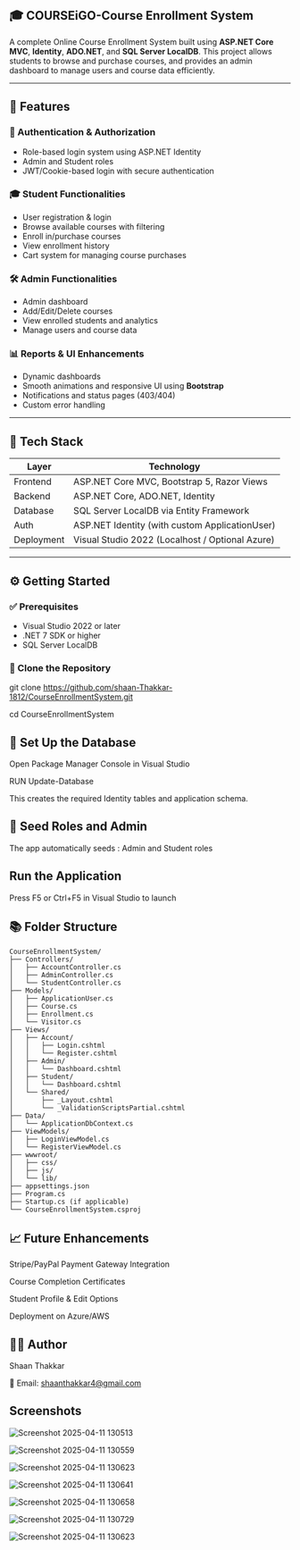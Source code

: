 ## 🎓 COURSEiGO-Course Enrollment System

A complete Online Course Enrollment System built using **ASP.NET Core MVC**, **Identity**, **ADO.NET**, and **SQL Server LocalDB**. This project allows students to browse and purchase courses, and provides an admin dashboard to manage users and course data efficiently.

---

## 🚀 Features

### 👤 Authentication & Authorization
- Role-based login system using ASP.NET Identity
- Admin and Student roles
- JWT/Cookie-based login with secure authentication

### 🎓 Student Functionalities
- User registration & login
- Browse available courses with filtering
- Enroll in/purchase courses
- View enrollment history
- Cart system for managing course purchases

### 🛠 Admin Functionalities
- Admin dashboard
- Add/Edit/Delete courses
- View enrolled students and analytics
- Manage users and course data

### 📊 Reports & UI Enhancements
- Dynamic dashboards
- Smooth animations and responsive UI using **Bootstrap**
- Notifications and status pages (403/404)
- Custom error handling

---

## 🧰 Tech Stack

| Layer         | Technology                                |
|--------------|--------------------------------------------|
| Frontend     | ASP.NET Core MVC, Bootstrap 5, Razor Views |
| Backend      | ASP.NET Core, ADO.NET, Identity             |
| Database     | SQL Server LocalDB via Entity Framework     |
| Auth         | ASP.NET Identity (with custom ApplicationUser) |
| Deployment   | Visual Studio 2022 (Localhost / Optional Azure) |

---

## ⚙️ Getting Started

### ✅ Prerequisites

- Visual Studio 2022 or later
- .NET 7 SDK or higher
- SQL Server LocalDB

### 📁 Clone the Repository

git clone https://github.com/shaan-Thakkar-1812/CourseEnrollmentSystem.git

cd CourseEnrollmentSystem

## 🔧 Set Up the Database
Open Package Manager Console in Visual Studio

RUN
Update-Database

This creates the required Identity tables and application schema.

## 🧪 Seed Roles and Admin
The app automatically seeds : Admin and Student roles

 ## Run the Application
Press F5 or Ctrl+F5 in Visual Studio to launch

## 📚 Folder Structure

```
CourseEnrollmentSystem/
├── Controllers/
│   ├── AccountController.cs
│   ├── AdminController.cs
│   └── StudentController.cs
├── Models/
│   ├── ApplicationUser.cs
│   ├── Course.cs
│   ├── Enrollment.cs
│   └── Visitor.cs
├── Views/
│   ├── Account/
│   │   ├── Login.cshtml
│   │   └── Register.cshtml
│   ├── Admin/
│   │   └── Dashboard.cshtml
│   ├── Student/
│   │   └── Dashboard.cshtml
│   └── Shared/
│       ├── _Layout.cshtml
│       └── _ValidationScriptsPartial.cshtml
├── Data/
│   └── ApplicationDbContext.cs
├── ViewModels/
│   ├── LoginViewModel.cs
│   └── RegisterViewModel.cs
├── wwwroot/
│   ├── css/
│   ├── js/
│   └── lib/
├── appsettings.json
├── Program.cs
├── Startup.cs (if applicable)
└── CourseEnrollmentSystem.csproj
```
## 📈 Future Enhancements
Stripe/PayPal Payment Gateway Integration

Course Completion Certificates

Student Profile & Edit Options

Deployment on Azure/AWS

## 👨‍💻 Author
Shaan Thakkar

📧 Email: shaanthakkar4@gmail.com

## Screenshots

![Screenshot 2025-04-11 130513](https://github.com/user-attachments/assets/be793675-fd95-4857-8416-16faeeae23f0)

![Screenshot 2025-04-11 130559](https://github.com/user-attachments/assets/8ebde50d-4cbf-47ad-9c7e-d1663b4cafc9)


![Screenshot 2025-04-11 130623](https://github.com/user-attachments/assets/ce335db4-5e9a-4eae-a15f-d2e3d2f4c997)


![Screenshot 2025-04-11 130641](https://github.com/user-attachments/assets/032bd5fb-6618-447b-92af-a95239d1cd26)

![Screenshot 2025-04-11 130658](https://github.com/user-attachments/assets/f8434814-c541-4298-9f7e-fd16bfd32676)

![Screenshot 2025-04-11 130729](https://github.com/user-attachments/assets/61b9ad4c-ad4d-42b9-8807-0985df730d67)

![Screenshot 2025-04-11 130623](https://github.com/user-attachments/assets/e0cc9b85-dba9-4eef-a53d-c90febe20d76)
